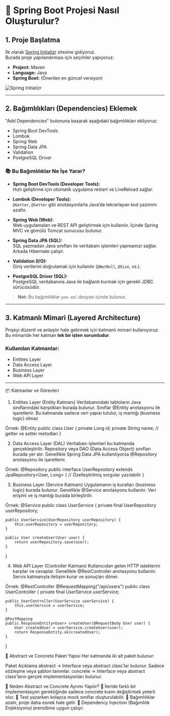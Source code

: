 # 🚀 Spring Boot Projesi Nasıl Oluşturulur?

## 1. Proje Başlatma
İlk olarak [Spring Initializr](https://start.spring.io/) sitesine gidiyoruz.  
Burada proje yapılandırması için seçimler yapıyoruz:

- **Project:** Maven
- **Language:** Java
- **Spring Boot:** (Önerilen en güncel versiyon)

![Spring Initializr](https://miro.medium.com/v2/format:webp/1*HoHcZhegEmh_mi3VbNO7CQ.png)

---

## 2. Bağımlılıkları (Dependencies) Eklemek
"Add Dependencies" butonuna basarak aşağıdaki bağımlılıkları ekliyoruz:

- Spring Boot DevTools
- Lombok
- Spring Web
- Spring Data JPA
- Validation
- PostgreSQL Driver

### 📚 Bu Bağımlılıklar Ne İşe Yarar?

- **Spring Boot DevTools (Developer Tools):**  
  Hızlı geliştirme için otomatik uygulama restart ve LiveReload sağlar.

- **Lombok (Developer Tools):**  
  `@Getter`, `@Setter` gibi anotasyonlarla Java’da tekrarlayan kod yazımını azaltır.

- **Spring Web (Web):**  
  Web uygulamaları ve REST API geliştirmek için kullanılır. İçinde Spring MVC ve gömülü Tomcat sunucusu bulunur.

- **Spring Data JPA (SQL):**  
  SQL yazmadan Java sınıfları ile veritabanı işlemleri yapmamızı sağlar. Arkada Hibernate çalışır.

- **Validation (I/O):**  
  Giriş verilerini doğrulamak için kullanılır (`@NotNull`, `@Size`, vs.).

- **PostgreSQL Driver (SQL):**  
  PostgreSQL veritabanına Java ile bağlantı kurmak için gerekli JDBC sürücüsüdür.

> **Not:** Bu bağımlılıklar `pom.xml` dosyası içinde bulunur.

---

## 3. Katmanlı Mimari (Layered Architecture)

Projeyi düzenli ve anlaşılır hale getirmek için katmanlı mimari kullanıyoruz.  
Bu mimaride her katman **tek bir işten sorumludur**.

### Kullanılan Katmanlar:

- Entities Layer
- Data Access Layer
- Business Layer
- Web API Layer

---

📦 Katmanlar ve Görevleri
1. Entities Layer (Entity Katmanı)
Veritabanındaki tabloların Java sınıflarındaki karşılıkları burada bulunur.
Sınıflar @Entity anotasyonu ile işaretlenir.
Bu katmanda sadece veri yapısı tutulur, iş mantığı (business logic) olmaz

Örnek:
@Entity
public class User {
    private Long id;
    private String name;
    // getter ve setter metodları
}

2. Data Access Layer (DAL)
Veritabanı işlemleri bu katmanda gerçekleştirilir.
Repository veya DAO (Data Access Object) sınıfları burada yer alır.
Genellikle Spring Data JPA kullanılıyorsa @Repository anotasyonu ile işaretlenir.

Örnek:
@Repository
public interface UserRepository extends JpaRepository<User, Long> {
    // Özelleştirilmiş sorgular yazılabilir
}

3. Business Layer (Service Katmanı)
Uygulamanın iş kuralları (business logic) burada bulunur.
Genellikle @Service anotasyonu kullanılır.
Veri erişimi ve iş mantığı burada birleştirilir.

Örnek:
@Service
public class UserService {
    private final UserRepository userRepository;
    
    public UserService(UserRepository userRepository) {
        this.userRepository = userRepository;
    }

    public User createUser(User user) {
        return userRepository.save(user);
    }
}

4. Web API Layer (Controller Katmanı)
Kullanıcıdan gelen HTTP isteklerini karşılar ve cevaplar.
Genellikle @RestController anotasyonu kullanılır.
Servis katmanıyla iletişim kurar ve sonuçları döner.

Örnek:
@RestController
@RequestMapping("/api/users")
public class UserController {
    private final UserService userService;
    
    public UserController(UserService userService) {
        this.userService = userService;
    }

    @PostMapping
    public ResponseEntity<User> createUser(@RequestBody User user) {
        User createdUser = userService.createUser(user);
        return ResponseEntity.ok(createdUser);
    }
}

🎯 Abstract ve Concrete Paket Yapısı
Her katmanda iki alt paket bulunur:

Paket	Açıklama
abstract	-> Interface veya abstract class'lar bulunur. Sadece sözleşme veya şablon tanımlar.
concrete	-> Interface veya abstract class'ların gerçek implementasyonları bulunur.

🎯 Neden Abstract ve Concrete Ayrımı Yapılır?
🔄 İleride farklı bir implementasyon gerektiğinde sadece concrete kısmı değiştirmek yeterli olur.
🧪 Test yazarken kolayca mock sınıflar oluşturulabilir.
🔗 Bağımlılıklar azalır, proje daha esnek hale gelir.
💉 Dependency Injection (Bağımlılık Enjeksiyonu) prensibine uygun çalışır.
